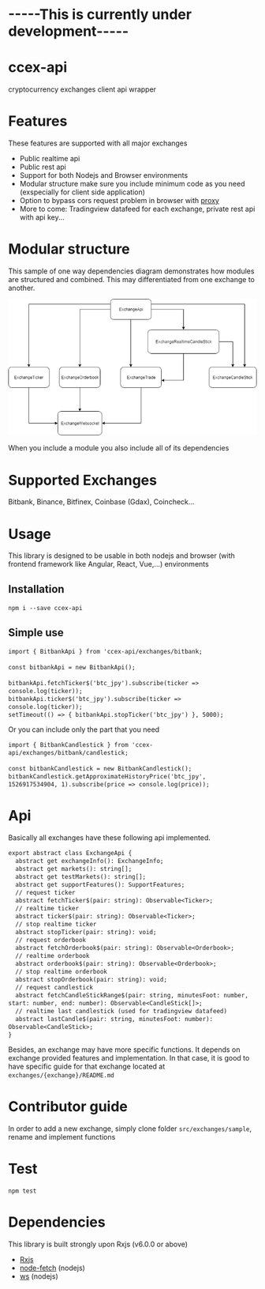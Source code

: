 # -----This is currently under development-----
# ccex-api
cryptocurrency exchanges client api wrapper

# Features
These features are supported with all major exchanges
- Public realtime api
- Public rest api
- Support for both Nodejs and Browser environments
- Modular structure make sure you include minimum code as you need (exspecially for client side application)
- Option to bypass cors request problem in browser with [proxy](https://github.com/Rob--W/cors-anywhere)
- More to come: Tradingview datafeed for each exchange, private rest api with api key...

# Modular structure
This sample of one way dependencies diagram demonstrates how modules are structured and combined. This may differentiated from one exchange to another.

<p align="center"><img src="assets/ccex-api-sample-structure.png"></p>

When you include a module you also include all of its dependencies

# Supported Exchanges
Bitbank, Binance, Bitfinex, Coinbase (Gdax), Coincheck...

# Usage
This library is designed to be usable in both nodejs and browser (with frontend framework like Angular, React, Vue,...) environments
## Installation
```
npm i --save ccex-api
```

## Simple use
```
import { BitbankApi } from 'ccex-api/exchanges/bitbank;

const bitbankApi = new BitbankApi();

bitbankApi.fetchTicker$('btc_jpy').subscribe(ticker => console.log(ticker));
bitbankApi.ticker$('btc_jpy').subscribe(ticker => console.log(ticker));
setTimeout(() => { bitbankApi.stopTicker('btc_jpy') }, 5000);
```

Or you can include only the part that you need
```
import { BitbankCandlestick } from 'ccex-api/exchanges/bitbank/candlestick;

const bitbankCandlestick = new BitbankCandlestick();
bitbankCandlestick.getApproximateHistoryPrice('btc_jpy', 1526917534904, 1).subscribe(price => console.log(price));
```

# Api
Basically all exchanges have these following api implemented.
```
export abstract class ExchangeApi {
  abstract get exchangeInfo(): ExchangeInfo;
  abstract get markets(): string[];
  abstract get testMarkets(): string[];
  abstract get supportFeatures(): SupportFeatures;
  // request ticker
  abstract fetchTicker$(pair: string): Observable<Ticker>;
  // realtime ticker
  abstract ticker$(pair: string): Observable<Ticker>;
  // stop realtime ticker
  abstract stopTicker(pair: string): void;
  // request orderbook
  abstract fetchOrderbook$(pair: string): Observable<Orderbook>;
  // realtime orderbook
  abstract orderbook$(pair: string): Observable<Orderbook>;
  // stop realtime orderbook
  abstract stopOrderbook(pair: string): void;
  // request candlestick
  abstract fetchCandleStickRange$(pair: string, minutesFoot: number, start: number, end: number): Observable<CandleStick[]>;
  // realtime last candlestick (used for tradingview datafeed)
  abstract lastCandle$(pair: string, minutesFoot: number): Observable<CandleStick>;
}
```

Besides, an exchange may have more specific functions. It depends on exchange provided features and implementation.
In that case, it is good to have specific guide for that exchange located at `exchanges/{exchange}/README.md`

# Contributor guide
In order to add a new exchange, simply clone folder `src/exchanges/sample`, rename and implement functions

# Test

```
npm test
```

# Dependencies
This library is built strongly upon Rxjs (v6.0.0 or above)
- [Rxjs](https://github.com/ReactiveX/rxjs)
- [node-fetch](https://github.com/bitinn/node-fetch) (nodejs)
- [ws](https://github.com/websockets/ws) (nodejs)
